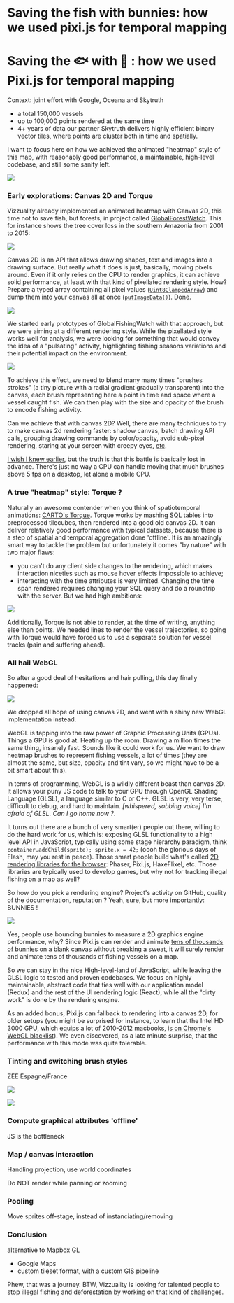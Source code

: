 # Saving the fish with bunnies: how we used pixi.js for temporal mapping

# Saving the 🐟 with 🐰 : how we used Pixi.js for temporal mapping

Context: joint effort with Google, Oceana and Skytruth
- a total 150,000 vessels
- up to 100,000 points rendered at the same time
- 4+ years of data
 our partner Skytruth delivers highly efficient binary vector tiles, where points are cluster both in time and spatially.


I want to focus here on how we achieved the animated "heatmap" style of this map, with reasonably good performance, a maintainable, high-level codebase, and still some sanity left.

![](animation.gif)



### Early explorations: Canvas 2D and Torque

Vizzuality already implemented an animated heatmap with Canvas 2D, this time not to save fish, but forests, in project called <a href="http://www.globalforestwatch.org/">GlobalForestWatch</a>. This for instance shows the tree cover loss in the southern Amazonia from 2001 to 2015:

![](forest.gif)

Canvas 2D is an API that allows drawing shapes, text and images into a drawing surface. But really what it does is just, basically, moving pixels around. Even if it only relies on the CPU to render graphics, it can achieve solid performance, at least with that kind of pixellated rendering style. How? Prepare a typed array containing all pixel values (<a href="https://developer.mozilla.org/en-US/docs/Web/JavaScript/Reference/Global_Objects/Uint8ClampedArray">`Uint8ClampedArray`</a>) and dump them into your canvas all at once (<a href="https://developer.mozilla.org/en-US/docs/Web/API/CanvasRenderingContext2D/putImageData">`putImageData()`</a>). Done.

![](https://cloud.githubusercontent.com/assets/704210/16413800/89181720-3d34-11e6-92ce-a3ffc7786b72.gif)

We started early prototypes of GlobalFishingWatch with that approach, but we were aiming at a different rendering style. While the pixellated style works well for analysis, we were looking for something that would convey the idea of a "pulsating" activity, highlighting fishing seasons variations and their potential impact on the environment.

![](heatmap.gif)

To achieve this effect, we need to blend many many times "brushes strokes" (a tiny picture with a radial gradient gradually transparent) into the canvas, each brush representing here a point in time and space where a vessel caught fish. We can then play with the size and opacity of the brush to encode fishing activity.

Can we achieve that with canvas 2D? Well, there are many techniques to try to make canvas 2d rendering faster: shadow canvas, batch drawing API calls, grouping drawing commands by color/opacity, avoid sub-pixel rendering, staring at your screen with creepy eyes, <a href="https://www.html5rocks.com/en/tutorials/canvas/performance/">etc</a>.

<a href="https://github.com/Vizzuality/GlobalFishingWatch/pull/332">I wish I knew earlier</a>, but the truth is that this battle is basically lost in advance. There's just no way a CPU can handle moving that much brushes above 5 fps on a desktop, let alone a mobile CPU.


### A true "heatmap" style: Torque ?


Naturally an awesome contender when you think of spatiotemporal animations: <a href="https://carto.com/torque/">CARTO's Torque</a>. Torque works by mashing SQL tables into preprocessed tilecubes, then rendered into a good old canvas 2D. It can deliver relatively good performance with typical datasets, because there is a step of spatial and temporal aggregation done 'offline'. It is an amazingly smart way to tackle the problem but unfortunately it comes "by nature" with two major flaws:
- you can't do any client side changes to the rendering, which makes interaction niceties such as mouse hover effects impossible to achieve;
- interacting with the time attributes is very limited. Changing the time span rendered requires changing your SQL query and do a roundtrip with the server. But we had high ambitions:

![](time.gif)

Additionally, Torque is not able to render, at the time of writing, anything else than points. We needed lines to render the vessel trajectories, so going with Torque would have forced us to use a separate solution for vessel tracks (pain and suffering ahead).

### All hail WebGL

So after a good deal of hesitations and hair pulling, this day finally happened:

![](./webgl-canvas.png)

We dropped all hope of using canvas 2D, and went with a shiny new WebGL implementation instead.

WebGL is tapping into the raw power of Graphic Processing Units (GPUs). Things a GPU is good at. Heating up the room. Drawing a million times the same thing, insanely fast. Sounds like it could work for us. We want to draw heatmap brushes to represent fishing vessels, a lot of times (they are almost the same, but size, opacity and tint vary, so we might have to be a bit smart about this).

In terms of programming, WebGL is a wildly different beast than canvas 2D. It allows your puny JS code to talk to your GPU through OpenGL Shading Language (GLSL), a language similar to C or C++. GLSL is very, very terse, difficult to debug, and hard to maintain. _[whispered, sobbing voice] I'm afraid of GLSL. Can I go home now ?_.

It turns out there are a bunch of very smart(er) people out there, willing to do the hard work for us, which is: exposing GLSL functionality to a high level API in JavaScript, typically using some stage hierarchy paradigm, think `container.addChild(sprite); sprite.x = 42;` (oooh the glorious days of Flash, may you rest in peace). Those smart people build what's called <a href="https://html5gameengine.com/">2D rendering libraries for the browser</a>: Phaser, Pixi.js, HaxeFlixel, etc. Those libraries are typically used to develop games, but why not for tracking illegal fishing on a map as well?

So how do you pick a rendering engine? Project's activity on GitHub, quality of the documentation, reputation ? Yeah, sure, but more importantly: BUNNIES !

![](bunnies-small.gif)

Yes, people use bouncing bunnies to measure a 2D graphics engine performance, why? Since Pixi.js can render and animate <a href="http://www.goodboydigital.com/pixijs/bunnymark/">tens of thousands of bunnies</a> on a blank canvas without breaking a sweat, it will surely render and animate tens of thousands of fishing vessels on a map.

So we can stay in the nice High-level-land of JavaScript, while leaving the GLSL logic to tested and proven codebases. We focus on highly maintainable, abstract code that ties well with our application model (Redux) and the rest of the UI rendering logic (React), while all the "dirty work" is done by the rendering engine.

As an added bonus, Pixi.js can fallback to rendering into a canvas 2D, for older setups (you might be surprised for instance, to learn that the Intel HD 3000 GPU, which equips a lot of 2010-2012 macbooks, <a href="https://twitter.com/alteredq/status/783240214584107008">is on Chrome's WebGL blacklist</a>). We even discovered, as a late minute surprise, that the performance with this mode was quite tolerable.

### Tinting and switching brush styles

ZEE Espagne/France

![](tinting.gif)

![](brushes.png)



### Compute graphical attributes 'offline'
JS is the bottleneck


### Map / canvas interaction

Handling projection, use world coordinates

Do NOT render while panning or zooming


### Pooling

Move sprites off-stage, instead of instanciating/removing





### Conclusion

alternative to Mapbox GL
- Google Maps
- custom tileset format, with a custom GIS pipeline


Phew, that was a journey. BTW, Vizzuality is looking for talented people to stop illegal fishing and deforestation by working on that kind of challenges.
